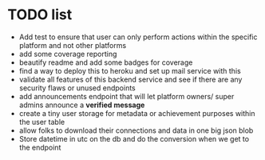 # TODO list

- Add test to ensure that user can only perform actions within the specific platform and not other platforms
- add some coverage reporting
- beautify readme and add some badges for coverage
- find a way to deploy this to heroku and set up mail service with this
- validate all features of this backend service and see if there are any security flaws or unused endpoints
- add announcements endpoint that will let platform owners/ super admins announce a **verified message**
- create a tiny user storage for metadata or achievement purposes within the user table
- allow folks to download their connections and data in one big json blob
- Store datetime in utc on the db and do the conversion when we get to the endpoint
